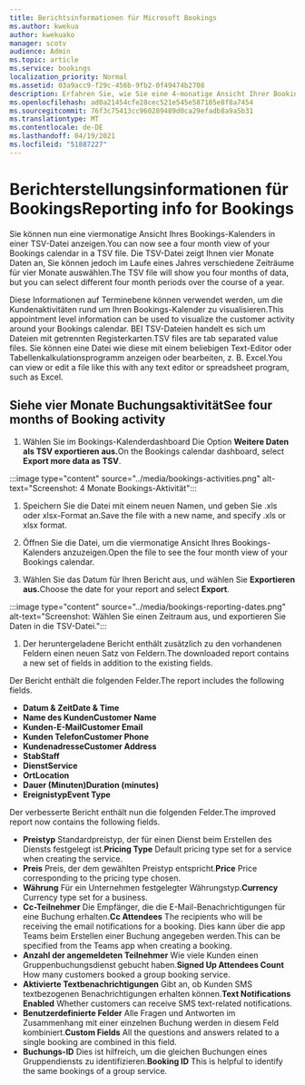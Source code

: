 ```yaml
---
title: Berichtsinformationen für Microsoft Bookings
ms.author: kwekua
author: kwekuako
manager: scotv
audience: Admin
ms.topic: article
ms.service: bookings
localization_priority: Normal
ms.assetid: 03a9acc9-f29c-456b-9fb2-0f49474b2708
description: Erfahren Sie, wie Sie eine 4-monatige Ansicht Ihrer Bookings-Aktivität anzeigen können.
ms.openlocfilehash: ad0a21454cfe28cec521e545e587105e8f8a7454
ms.sourcegitcommit: 76f3c75413cc960289489d0ca29efadb8a9a5b31
ms.translationtype: MT
ms.contentlocale: de-DE
ms.lasthandoff: 04/19/2021
ms.locfileid: "51887227"
---
```

# <a name="reporting-info-for-bookings"></a><span data-ttu-id="27754-103">Berichterstellungsinformationen für Bookings</span><span class="sxs-lookup"><span data-stu-id="27754-103">Reporting info for Bookings</span></span>

<span data-ttu-id="27754-104">Sie können nun eine viermonatige Ansicht Ihres Bookings-Kalenders in einer TSV-Datei anzeigen.</span><span class="sxs-lookup"><span data-stu-id="27754-104">You can now see a four month view of your Bookings calendar in a TSV file.</span></span> <span data-ttu-id="27754-105">Die TSV-Datei zeigt Ihnen vier Monate Daten an, Sie können jedoch im Laufe eines Jahres verschiedene Zeiträume für vier Monate auswählen.</span><span class="sxs-lookup"><span data-stu-id="27754-105">The TSV file will show you four months of data, but you can select different four month periods over the course of a year.</span></span>

<span data-ttu-id="27754-106">Diese Informationen auf Terminebene können verwendet werden, um die Kundenaktivitäten rund um Ihren Bookings-Kalender zu visualisieren.</span><span class="sxs-lookup"><span data-stu-id="27754-106">This appointment level information can be used to visualize the customer activity around your Bookings calendar.</span></span> <span data-ttu-id="27754-107">BEI TSV-Dateien handelt es sich um Dateien mit getrennten Registerkarten.</span><span class="sxs-lookup"><span data-stu-id="27754-107">TSV files are tab separated value files.</span></span> <span data-ttu-id="27754-108">Sie können eine Datei wie diese mit einem beliebigen Text-Editor oder Tabellenkalkulationsprogramm anzeigen oder bearbeiten, z. B. Excel.</span><span class="sxs-lookup"><span data-stu-id="27754-108">You can view or edit a file like this with any text editor or spreadsheet program, such as Excel.</span></span>

## <a name="see-four-months-of-booking-activity"></a><span data-ttu-id="27754-109">Siehe vier Monate Buchungsaktivität</span><span class="sxs-lookup"><span data-stu-id="27754-109">See four months of Booking activity</span></span>

1. <span data-ttu-id="27754-110">Wählen Sie im Bookings-Kalenderdashboard Die Option **Weitere Daten als TSV exportieren aus.**</span><span class="sxs-lookup"><span data-stu-id="27754-110">On the Bookings calendar dashboard, select **Export more data as TSV**.</span></span>

:::image type="content" source="../media/bookings-activities.png" alt-text="Screenshot: 4 Monate Bookings-Aktivität":::

1. <span data-ttu-id="27754-112">Speichern Sie die Datei mit einem neuen Namen, und geben Sie .xls oder xlsx-Format an.</span><span class="sxs-lookup"><span data-stu-id="27754-112">Save the file with a new name, and specify .xls or xlsx format.</span></span>

1. <span data-ttu-id="27754-113">Öffnen Sie die Datei, um die viermonatige Ansicht Ihres Bookings-Kalenders anzuzeigen.</span><span class="sxs-lookup"><span data-stu-id="27754-113">Open the file to see the four month view of your Bookings calendar.</span></span>

1. <span data-ttu-id="27754-114">Wählen Sie das Datum für Ihren Bericht aus, und wählen Sie **Exportieren aus.**</span><span class="sxs-lookup"><span data-stu-id="27754-114">Choose the date for your report and select **Export**.</span></span>

:::image type="content" source="../media/bookings-reporting-dates.png" alt-text="Screenshot: Wählen Sie einen Zeitraum aus, und exportieren Sie Daten in die TSV-Datei.":::

1. <span data-ttu-id="27754-116">Der heruntergeladene Bericht enthält zusätzlich zu den vorhandenen Feldern einen neuen Satz von Feldern.</span><span class="sxs-lookup"><span data-stu-id="27754-116">The downloaded report contains a new set of fields in addition to the existing fields.</span></span>

<span data-ttu-id="27754-117">Der Bericht enthält die folgenden Felder.</span><span class="sxs-lookup"><span data-stu-id="27754-117">The report includes the following fields.</span></span>

 - <span data-ttu-id="27754-118">**Datum & Zeit**</span><span class="sxs-lookup"><span data-stu-id="27754-118">**Date & Time**</span></span>
- <span data-ttu-id="27754-119">**Name des Kunden**</span><span class="sxs-lookup"><span data-stu-id="27754-119">**Customer Name**</span></span>
- <span data-ttu-id="27754-120">**Kunden-E-Mail**</span><span class="sxs-lookup"><span data-stu-id="27754-120">**Customer Email**</span></span>
- <span data-ttu-id="27754-121">**Kunden Telefon**</span><span class="sxs-lookup"><span data-stu-id="27754-121">**Customer Phone**</span></span>
- <span data-ttu-id="27754-122">**Kundenadresse**</span><span class="sxs-lookup"><span data-stu-id="27754-122">**Customer Address**</span></span>
- <span data-ttu-id="27754-123">**Stab**</span><span class="sxs-lookup"><span data-stu-id="27754-123">**Staff**</span></span>
- <span data-ttu-id="27754-124">**Dienst**</span><span class="sxs-lookup"><span data-stu-id="27754-124">**Service**</span></span>
- <span data-ttu-id="27754-125">**Ort**</span><span class="sxs-lookup"><span data-stu-id="27754-125">**Location**</span></span>
- <span data-ttu-id="27754-126">**Dauer (Minuten)**</span><span class="sxs-lookup"><span data-stu-id="27754-126">**Duration (minutes)**</span></span>
- <span data-ttu-id="27754-127">**Ereignistyp**</span><span class="sxs-lookup"><span data-stu-id="27754-127">**Event Type**</span></span>

<span data-ttu-id="27754-128">Der verbesserte Bericht enthält nun die folgenden Felder.</span><span class="sxs-lookup"><span data-stu-id="27754-128">The improved report now contains the following fields.</span></span>

- <span data-ttu-id="27754-129">**Preistyp**   Standardpreistyp, der für einen Dienst beim Erstellen des Diensts festgelegt ist.</span><span class="sxs-lookup"><span data-stu-id="27754-129">**Pricing Type**   Default pricing type set for a service when creating the service.</span></span>
- <span data-ttu-id="27754-130">**Preis**   Preis, der dem gewählten Preistyp entspricht.</span><span class="sxs-lookup"><span data-stu-id="27754-130">**Price**   Price corresponding to the pricing type chosen.</span></span>
- <span data-ttu-id="27754-131">**Währung**   Für ein Unternehmen festgelegter Währungstyp.</span><span class="sxs-lookup"><span data-stu-id="27754-131">**Currency**   Currency type set for a business.</span></span>
- <span data-ttu-id="27754-132">**Cc-Teilnehmer**   Die Empfänger, die die E-Mail-Benachrichtigungen für eine Buchung erhalten.</span><span class="sxs-lookup"><span data-stu-id="27754-132">**Cc Attendees**   The recipients who will be receiving the email notifications for a booking.</span></span> <span data-ttu-id="27754-133">Dies kann über die app Teams beim Erstellen einer Buchung angegeben werden.</span><span class="sxs-lookup"><span data-stu-id="27754-133">This can be specified from the Teams app when creating a booking.</span></span>
- <span data-ttu-id="27754-134">**Anzahl der angemeldeten Teilnehmer**   Wie viele Kunden einen Gruppenbuchungsdienst gebucht haben.</span><span class="sxs-lookup"><span data-stu-id="27754-134">**Signed Up Attendees Count**   How many customers booked a group booking service.</span></span>
- <span data-ttu-id="27754-135">**Aktivierte Textbenachrichtigungen**   Gibt an, ob Kunden SMS textbezogenen Benachrichtigungen erhalten können.</span><span class="sxs-lookup"><span data-stu-id="27754-135">**Text Notifications Enabled**   Whether customers can receive SMS text-related notifications.</span></span>
- <span data-ttu-id="27754-136">**Benutzerdefinierte Felder**   Alle Fragen und Antworten im Zusammenhang mit einer einzelnen Buchung werden in diesem Feld kombiniert.</span><span class="sxs-lookup"><span data-stu-id="27754-136">**Custom Fields**   All the questions and answers related to a single booking are combined in this field.</span></span>
- <span data-ttu-id="27754-137">**Buchungs-ID**   Dies ist hilfreich, um die gleichen Buchungen eines Gruppendiensts zu identifizieren.</span><span class="sxs-lookup"><span data-stu-id="27754-137">**Booking ID**   This is helpful to identify the same bookings of a group service.</span></span>
